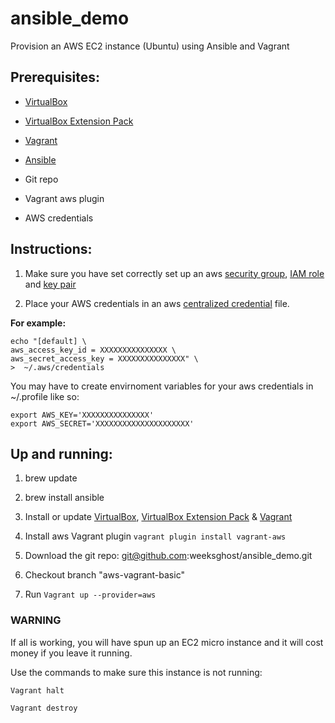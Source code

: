 ansible_demo
============

Provision an AWS EC2 instance (Ubuntu) using Ansible and Vagrant

Prerequisites:
---

- [VirtualBox](https://www.virtualbox.org/)

- [VirtualBox Extension Pack](https://www.virtualbox.org/wiki/Downloads)

- [Vagrant](https://www.vagrantup.com/)

- [Ansible](http://docs.ansible.com/index.html)

- Git repo

- Vagrant aws plugin

- AWS credentials

Instructions:
---

1) Make sure you have set correctly set up an aws [security group](http://docs.aws.amazon.com/gettingstarted/latest/wah-linux/getting-started-application-server.html#create-security-group), [IAM role](http://docs.aws.amazon.com/gettingstarted/latest/wah-linux/getting-started-application-server.html#getting-started-create-iam-role) and [key pair](http://docs.aws.amazon.com/gettingstarted/latest/wah-linux/getting-started-prereq.html#create-a-key-pair)

2) Place your AWS credentials in an aws [centralized credential](http://blogs.aws.amazon.com/security/post/Tx3D6U6WSFGOK2H/A-New-and-Standardized-Way-to-Manage-Credentials-in-the-AWS-SDKs) file.

**For example:**

```
echo "[default] \
aws_access_key_id = XXXXXXXXXXXXXXX \
aws_secret_access_key = XXXXXXXXXXXXXXX" \
>  ~/.aws/credentials
```

You may have to create envirnoment variables for your aws credentials in ~/.profile like so:

```
export AWS_KEY='XXXXXXXXXXXXXXX'
export AWS_SECRET='XXXXXXXXXXXXXXXXXXXXX'
```

Up and running:
---

1) brew update

2) brew install ansible

3) Install or update [VirtualBox](http://download.virtualbox.org/virtualbox/4.3.26/VirtualBox-4.3.26-98988-OSX.dmg), [VirtualBox Extension Pack](http://download.virtualbox.org/virtualbox/4.2.28/Oracle_VM_VirtualBox_Extension_Pack-4.2.28-97679.vbox-extpack) & [Vagrant](https://releases.hashicorp.com/vagrant/1.7.4/vagrant_1.7.4.dmg)

4) Install aws Vagrant plugin `vagrant plugin install vagrant-aws`

5) Download the git repo: git@github.com:weeksghost/ansible_demo.git

6) Checkout branch "aws-vagrant-basic"

7) Run `Vagrant up --provider=aws`


### WARNING

If all is working, you will have spun up an EC2 micro instance and it will cost money if you leave it running.

Use the commands to make sure this instance is not running:

`Vagrant halt`

`Vagrant destroy`
